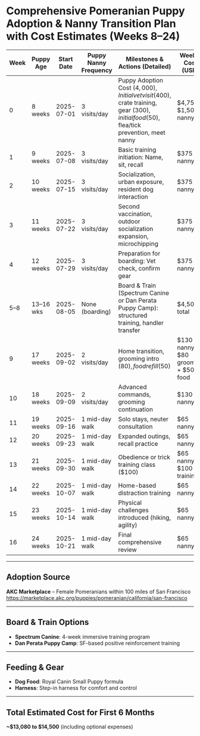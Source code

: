 # Comprehensive Pomeranian Puppy Adoption & Nanny Transition Plan with Cost Estimates (Weeks 8–24)

| Week | Puppy Age  | Start Date   | Puppy Nanny Frequency | Milestones & Actions (Detailed)                                                                 | Weekly Cost (USD)                       | Cumulative Budget (USD) |
|------|------------|--------------|------------------------|--------------------------------------------------------------------------------------------------|-----------------------------------------|--------------------------|
| 0    | 8 weeks    | 2025-07-01   | 3 visits/day           | Puppy Adoption Cost ($4,000), Initial vet visit ($400), crate training, gear ($300), initial food ($50), flea/tick prevention, meet nanny | $4,750 + $1,500 nanny                   | $6,250                   |
| 1    | 9 weeks    | 2025-07-08   | 3 visits/day           | Basic training initiation: Name, sit, recall                                                     | $375 nanny                              | $6,625                   |
| 2    | 10 weeks   | 2025-07-15   | 3 visits/day           | Socialization, urban exposure, resident dog interaction                                          | $375 nanny                              | $7,000                   |
| 3    | 11 weeks   | 2025-07-22   | 3 visits/day           | Second vaccination, outdoor socialization expansion, microchipping                              | $375 nanny                              | $7,375                   |
| 4    | 12 weeks   | 2025-07-29   | 3 visits/day           | Preparation for boarding: Vet check, confirm gear                                                | $375 nanny                              | $7,750                   |
| 5–8  | 13–16 wks  | 2025-08-05   | None (boarding)        | Board & Train (Spectrum Canine or Dan Perata Puppy Camp): structured training, handler transfer | $4,500 total                            | $12,250                  |
| 9    | 17 weeks   | 2025-09-02   | 2 visits/day           | Home transition, grooming intro ($80), food refill ($50)                                        | $130 nanny + $80 grooming + $50 food    | $12,460                  |
| 10   | 18 weeks   | 2025-09-09   | 2 visits/day           | Advanced commands, grooming continuation                                                         | $130 nanny                              | $12,590                  |
| 11   | 19 weeks   | 2025-09-16   | 1 mid-day walk         | Solo stays, neuter consultation                                                                  | $65 nanny                               | $12,655                  |
| 12   | 20 weeks   | 2025-09-23   | 1 mid-day walk         | Expanded outings, recall practice                                                                | $65 nanny                               | $12,720                  |
| 13   | 21 weeks   | 2025-09-30   | 1 mid-day walk         | Obedience or trick training class ($100)                                                         | $65 nanny + $100 training               | $12,885                  |
| 14   | 22 weeks   | 2025-10-07   | 1 mid-day walk         | Home-based distraction training                                                                  | $65 nanny                               | $12,950                  |
| 15   | 23 weeks   | 2025-10-14   | 1 mid-day walk         | Physical challenges introduced (hiking, agility)                                                 | $65 nanny                               | $13,015                  |
| 16   | 24 weeks   | 2025-10-21   | 1 mid-day walk         | Final comprehensive review                                                                       | $65 nanny                               | $13,080                  |

---

## Adoption Source
**AKC Marketplace** – Female Pomeranians within 100 miles of San Francisco  
<https://marketplace.akc.org/puppies/pomeranian/california/san-francisco>

---

## Board & Train Options
- **Spectrum Canine**: 4-week immersive training program  
- **Dan Perata Puppy Camp**: SF-based positive reinforcement training

---

## Feeding & Gear
- **Dog Food**: Royal Canin Small Puppy formula  
- **Harness**: Step-in harness for comfort and control

---

## Total Estimated Cost for First 6 Months
**~$13,080 to $14,500** (including optional expenses)
